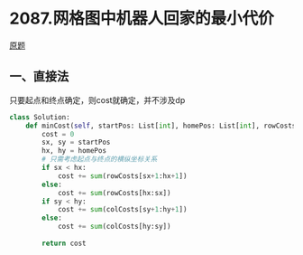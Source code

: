 # 2087.网格图中机器人回家的最小代价
[原题](https://leetcode-cn.com/problems/minimum-cost-homecoming-of-a-robot-in-a-grid/)

## 一、直接法

只要起点和终点确定，则cost就确定，并不涉及dp

```python
class Solution:
    def minCost(self, startPos: List[int], homePos: List[int], rowCosts: List[int], colCosts: List[int]) -> int:
        cost = 0
        sx, sy = startPos
        hx, hy = homePos
        # 只需考虑起点与终点的横纵坐标关系
        if sx < hx:
            cost += sum(rowCosts[sx+1:hx+1])
        else:
            cost += sum(rowCosts[hx:sx])
        if sy < hy:
            cost += sum(colCosts[sy+1:hy+1])
        else:
            cost += sum(colCosts[hy:sy])
        
        return cost
```

